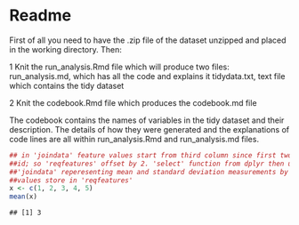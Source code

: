Readme
================

First of all you need to have the .zip file of the dataset unzipped and placed in the working directory. Then:

1 Knit the run\_analysis.Rmd file which will produce two files:
run\_analysis.md, which has all the code and explains it
tidydata.txt, text file which contains the tidy dataset

2 Knit the codebook.Rmd file which produces the codebook.md file

The codebook contains the names of variables in the tidy dataset and their description. The details of how they were generated and the explanations of code lines are all within run\_analysis.Rmd and run\_analysis.md files.

``` r
## in 'joindata' feature values start from third column since first two are subject and activity 
##id; so 'reqfeatures' offset by 2. 'select' function from dplyr then used to select columns in 
##'joindata' reperesenting mean and standard deviation measurements by using column indices 
##values store in 'reqfeatures'
x <- c(1, 2, 3, 4, 5)
mean(x)
```

    ## [1] 3
